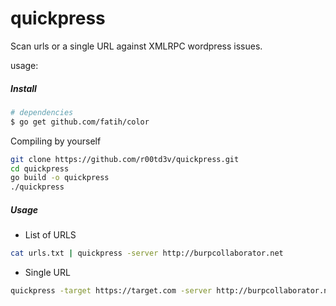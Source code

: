 # quickpress

Scan urls or a single URL against XMLRPC wordpress issues.

usage:

##### Install

```bash
# dependencies
$ go get github.com/fatih/color

```
Compiling by yourself

```bash
git clone https://github.com/r00td3v/quickpress.git
cd quickpress
go build -o quickpress
./quickpress
```

##### Usage

* List of URLS
```bash
cat urls.txt | quickpress -server http://burpcollaborator.net
```

* Single URL
```bash
quickpress -target https://target.com -server http://burpcollaborator.net
```

